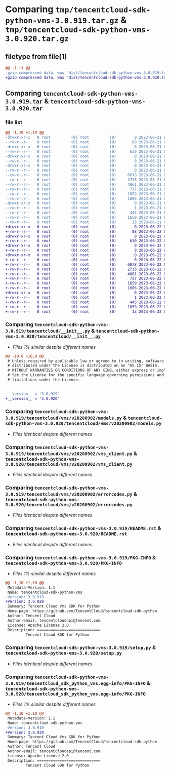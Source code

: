 # Comparing `tmp/tencentcloud-sdk-python-vms-3.0.919.tar.gz` & `tmp/tencentcloud-sdk-python-vms-3.0.920.tar.gz`

## filetype from file(1)

```diff
@@ -1 +1 @@
-gzip compressed data, was "dist/tencentcloud-sdk-python-vms-3.0.919.tar", last modified: Wed Jun 21 00:40:27 2023, max compression
+gzip compressed data, was "dist/tencentcloud-sdk-python-vms-3.0.920.tar", last modified: Thu Jun 22 00:39:12 2023, max compression
```

## Comparing `tencentcloud-sdk-python-vms-3.0.919.tar` & `tencentcloud-sdk-python-vms-3.0.920.tar`

### file list

```diff
@@ -1,19 +1,19 @@
-drwxr-xr-x   0 root         (0) root         (0)        0 2023-06-21 00:40:27.000000 tencentcloud-sdk-python-vms-3.0.919/
--rw-r--r--   0 root         (0) root         (0)       88 2023-06-21 00:40:27.000000 tencentcloud-sdk-python-vms-3.0.919/setup.cfg
-drwxr-xr-x   0 root         (0) root         (0)        0 2023-06-21 00:40:27.000000 tencentcloud-sdk-python-vms-3.0.919/tencentcloud/
--rw-r--r--   0 root         (0) root         (0)      630 2023-06-21 00:40:27.000000 tencentcloud-sdk-python-vms-3.0.919/tencentcloud/__init__.py
-drwxr-xr-x   0 root         (0) root         (0)        0 2023-06-21 00:40:27.000000 tencentcloud-sdk-python-vms-3.0.919/tencentcloud/vms/
--rw-r--r--   0 root         (0) root         (0)        0 2023-06-21 00:40:27.000000 tencentcloud-sdk-python-vms-3.0.919/tencentcloud/vms/__init__.py
-drwxr-xr-x   0 root         (0) root         (0)        0 2023-06-21 00:40:27.000000 tencentcloud-sdk-python-vms-3.0.919/tencentcloud/vms/v20200902/
--rw-r--r--   0 root         (0) root         (0)        0 2023-06-21 00:40:27.000000 tencentcloud-sdk-python-vms-3.0.919/tencentcloud/vms/v20200902/__init__.py
--rw-r--r--   0 root         (0) root         (0)     6878 2023-06-21 00:40:27.000000 tencentcloud-sdk-python-vms-3.0.919/tencentcloud/vms/v20200902/models.py
--rw-r--r--   0 root         (0) root         (0)     2733 2023-06-21 00:40:27.000000 tencentcloud-sdk-python-vms-3.0.919/tencentcloud/vms/v20200902/vms_client.py
--rw-r--r--   0 root         (0) root         (0)     4861 2023-06-21 00:40:27.000000 tencentcloud-sdk-python-vms-3.0.919/tencentcloud/vms/v20200902/errorcodes.py
--rw-r--r--   0 root         (0) root         (0)      737 2023-06-21 00:40:27.000000 tencentcloud-sdk-python-vms-3.0.919/README.rst
--rw-r--r--   0 root         (0) root         (0)     1659 2023-06-21 00:40:27.000000 tencentcloud-sdk-python-vms-3.0.919/PKG-INFO
--rw-r--r--   0 root         (0) root         (0)     1006 2023-06-21 00:40:27.000000 tencentcloud-sdk-python-vms-3.0.919/setup.py
-drwxr-xr-x   0 root         (0) root         (0)        0 2023-06-21 00:40:27.000000 tencentcloud-sdk-python-vms-3.0.919/tencentcloud_sdk_python_vms.egg-info/
--rw-r--r--   0 root         (0) root         (0)        1 2023-06-21 00:40:27.000000 tencentcloud-sdk-python-vms-3.0.919/tencentcloud_sdk_python_vms.egg-info/dependency_links.txt
--rw-r--r--   0 root         (0) root         (0)      445 2023-06-21 00:40:27.000000 tencentcloud-sdk-python-vms-3.0.919/tencentcloud_sdk_python_vms.egg-info/SOURCES.txt
--rw-r--r--   0 root         (0) root         (0)     1659 2023-06-21 00:40:27.000000 tencentcloud-sdk-python-vms-3.0.919/tencentcloud_sdk_python_vms.egg-info/PKG-INFO
--rw-r--r--   0 root         (0) root         (0)       13 2023-06-21 00:40:27.000000 tencentcloud-sdk-python-vms-3.0.919/tencentcloud_sdk_python_vms.egg-info/top_level.txt
+drwxr-xr-x   0 root         (0) root         (0)        0 2023-06-22 00:39:12.000000 tencentcloud-sdk-python-vms-3.0.920/
+-rw-r--r--   0 root         (0) root         (0)       88 2023-06-22 00:39:12.000000 tencentcloud-sdk-python-vms-3.0.920/setup.cfg
+drwxr-xr-x   0 root         (0) root         (0)        0 2023-06-22 00:39:12.000000 tencentcloud-sdk-python-vms-3.0.920/tencentcloud/
+-rw-r--r--   0 root         (0) root         (0)      630 2023-06-22 00:39:12.000000 tencentcloud-sdk-python-vms-3.0.920/tencentcloud/__init__.py
+drwxr-xr-x   0 root         (0) root         (0)        0 2023-06-22 00:39:12.000000 tencentcloud-sdk-python-vms-3.0.920/tencentcloud/vms/
+-rw-r--r--   0 root         (0) root         (0)        0 2023-06-22 00:39:12.000000 tencentcloud-sdk-python-vms-3.0.920/tencentcloud/vms/__init__.py
+drwxr-xr-x   0 root         (0) root         (0)        0 2023-06-22 00:39:12.000000 tencentcloud-sdk-python-vms-3.0.920/tencentcloud/vms/v20200902/
+-rw-r--r--   0 root         (0) root         (0)        0 2023-06-22 00:39:12.000000 tencentcloud-sdk-python-vms-3.0.920/tencentcloud/vms/v20200902/__init__.py
+-rw-r--r--   0 root         (0) root         (0)     6878 2023-06-22 00:39:12.000000 tencentcloud-sdk-python-vms-3.0.920/tencentcloud/vms/v20200902/models.py
+-rw-r--r--   0 root         (0) root         (0)     2733 2023-06-22 00:39:12.000000 tencentcloud-sdk-python-vms-3.0.920/tencentcloud/vms/v20200902/vms_client.py
+-rw-r--r--   0 root         (0) root         (0)     4861 2023-06-22 00:39:12.000000 tencentcloud-sdk-python-vms-3.0.920/tencentcloud/vms/v20200902/errorcodes.py
+-rw-r--r--   0 root         (0) root         (0)      737 2023-06-22 00:39:12.000000 tencentcloud-sdk-python-vms-3.0.920/README.rst
+-rw-r--r--   0 root         (0) root         (0)     1659 2023-06-22 00:39:12.000000 tencentcloud-sdk-python-vms-3.0.920/PKG-INFO
+-rw-r--r--   0 root         (0) root         (0)     1006 2023-06-22 00:39:12.000000 tencentcloud-sdk-python-vms-3.0.920/setup.py
+drwxr-xr-x   0 root         (0) root         (0)        0 2023-06-22 00:39:12.000000 tencentcloud-sdk-python-vms-3.0.920/tencentcloud_sdk_python_vms.egg-info/
+-rw-r--r--   0 root         (0) root         (0)        1 2023-06-22 00:39:12.000000 tencentcloud-sdk-python-vms-3.0.920/tencentcloud_sdk_python_vms.egg-info/dependency_links.txt
+-rw-r--r--   0 root         (0) root         (0)      445 2023-06-22 00:39:12.000000 tencentcloud-sdk-python-vms-3.0.920/tencentcloud_sdk_python_vms.egg-info/SOURCES.txt
+-rw-r--r--   0 root         (0) root         (0)     1659 2023-06-22 00:39:12.000000 tencentcloud-sdk-python-vms-3.0.920/tencentcloud_sdk_python_vms.egg-info/PKG-INFO
+-rw-r--r--   0 root         (0) root         (0)       13 2023-06-22 00:39:12.000000 tencentcloud-sdk-python-vms-3.0.920/tencentcloud_sdk_python_vms.egg-info/top_level.txt
```

### Comparing `tencentcloud-sdk-python-vms-3.0.919/tencentcloud/__init__.py` & `tencentcloud-sdk-python-vms-3.0.920/tencentcloud/__init__.py`

 * *Files 1% similar despite different names*

```diff
@@ -10,8 +10,8 @@
 # Unless required by applicable law or agreed to in writing, software
 # distributed under the License is distributed on an "AS IS" BASIS,
 # WITHOUT WARRANTIES OR CONDITIONS OF ANY KIND, either express or implied.
 # See the License for the specific language governing permissions and
 # limitations under the License.
 
 
-__version__ = '3.0.919'
+__version__ = '3.0.920'
```

### Comparing `tencentcloud-sdk-python-vms-3.0.919/tencentcloud/vms/v20200902/models.py` & `tencentcloud-sdk-python-vms-3.0.920/tencentcloud/vms/v20200902/models.py`

 * *Files identical despite different names*

### Comparing `tencentcloud-sdk-python-vms-3.0.919/tencentcloud/vms/v20200902/vms_client.py` & `tencentcloud-sdk-python-vms-3.0.920/tencentcloud/vms/v20200902/vms_client.py`

 * *Files identical despite different names*

### Comparing `tencentcloud-sdk-python-vms-3.0.919/tencentcloud/vms/v20200902/errorcodes.py` & `tencentcloud-sdk-python-vms-3.0.920/tencentcloud/vms/v20200902/errorcodes.py`

 * *Files identical despite different names*

### Comparing `tencentcloud-sdk-python-vms-3.0.919/README.rst` & `tencentcloud-sdk-python-vms-3.0.920/README.rst`

 * *Files identical despite different names*

### Comparing `tencentcloud-sdk-python-vms-3.0.919/PKG-INFO` & `tencentcloud-sdk-python-vms-3.0.920/PKG-INFO`

 * *Files 1% similar despite different names*

```diff
@@ -1,10 +1,10 @@
 Metadata-Version: 1.1
 Name: tencentcloud-sdk-python-vms
-Version: 3.0.919
+Version: 3.0.920
 Summary: Tencent Cloud Vms SDK for Python
 Home-page: https://github.com/TencentCloud/tencentcloud-sdk-python
 Author: Tencent Cloud
 Author-email: tencentcloudapi@tencent.com
 License: Apache License 2.0
 Description: ============================
         Tencent Cloud SDK for Python
```

### Comparing `tencentcloud-sdk-python-vms-3.0.919/setup.py` & `tencentcloud-sdk-python-vms-3.0.920/setup.py`

 * *Files identical despite different names*

### Comparing `tencentcloud-sdk-python-vms-3.0.919/tencentcloud_sdk_python_vms.egg-info/PKG-INFO` & `tencentcloud-sdk-python-vms-3.0.920/tencentcloud_sdk_python_vms.egg-info/PKG-INFO`

 * *Files 1% similar despite different names*

```diff
@@ -1,10 +1,10 @@
 Metadata-Version: 1.1
 Name: tencentcloud-sdk-python-vms
-Version: 3.0.919
+Version: 3.0.920
 Summary: Tencent Cloud Vms SDK for Python
 Home-page: https://github.com/TencentCloud/tencentcloud-sdk-python
 Author: Tencent Cloud
 Author-email: tencentcloudapi@tencent.com
 License: Apache License 2.0
 Description: ============================
         Tencent Cloud SDK for Python
```

